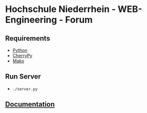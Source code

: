 # Hochschule Niederrhein - WEB-Engineering - Forum

## Requirements
+ [Python](https://www.python.org)
+ [CherryPy](https://pypi.python.org/pypi/CherryPy)
+ [Mako](https://pypi.python.org/pypi/Mako)

## Run Server
+ `./server.py`

## [Documentation](.doc/db-structure.md)